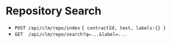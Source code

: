 # Repository Search

- `POST /api/clm/repo/index` `{ contractId, text, labels:{} }`
- `GET  /api/clm/repo/search?q=...&label=...`
